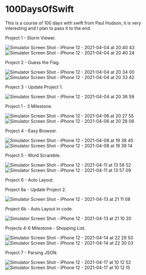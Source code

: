 # 100DaysOfSwift

This is a course of 100 days with swift from Paul Hudson, it is very interesting and I plan to pass it to the end.

Project 1 - Storm Viewer.

![Simulator Screen Shot - iPhone 12 - 2021-04-04 at 20 40 43](https://user-images.githubusercontent.com/76879483/113517018-2abb3400-9586-11eb-9206-a589e7aa3d13.png) ![Simulator Screen Shot - iPhone 12 - 2021-04-04 at 20 40 24](https://user-images.githubusercontent.com/76879483/113517019-2bec6100-9586-11eb-8e4c-adb66d2a0887.png)


Project 2 - Guess the Flag.

![Simulator Screen Shot - iPhone 12 - 2021-04-04 at 20 34 00](https://user-images.githubusercontent.com/76879483/113516839-2e9a8680-9585-11eb-8845-18099fe846c5.png) ![Simulator Screen Shot - iPhone 12 - 2021-04-04 at 20 33 42](https://user-images.githubusercontent.com/76879483/113516841-2f331d00-9585-11eb-8e1a-fab270651bad.png)


Project 3 - Update Project 1.

![Simulator Screen Shot - iPhone 12 - 2021-04-04 at 20 36 59](https://user-images.githubusercontent.com/76879483/113516905-9355e100-9585-11eb-88a2-f518a618e02f.png)


Project 1 - 3 Milestone.

![Simulator Screen Shot - iPhone 12 - 2021-04-06 at 20 27 55](https://user-images.githubusercontent.com/76879483/113755865-76521700-9719-11eb-8d2d-3358e9436b45.png) ![Simulator Screen Shot - iPhone 12 - 2021-04-06 at 20 28 06](https://user-images.githubusercontent.com/76879483/113755910-810cac00-9719-11eb-9907-c713d92ad1ae.png)


Project 4 - Easy Browser.

![Simulator Screen Shot - iPhone 12 - 2021-04-08 at 19 38 45](https://user-images.githubusercontent.com/76879483/114064840-b09af000-98a2-11eb-9ac6-159c7f0515aa.png) ![Simulator Screen Shot - iPhone 12 - 2021-04-08 at 19 39 14](https://user-images.githubusercontent.com/76879483/114064865-b55fa400-98a2-11eb-87eb-e08a53547fdc.png)


Project 5 - Word Scramble.

![Simulator Screen Shot - iPhone 12 - 2021-04-11 at 13 56 52](https://user-images.githubusercontent.com/76879483/114302079-1c15d500-9ad0-11eb-9727-b82ac6ed93ee.png) ![Simulator Screen Shot - iPhone 12 - 2021-04-11 at 13 57 09](https://user-images.githubusercontent.com/76879483/114302080-1cae6b80-9ad0-11eb-89ce-338ffb23da45.png)


Project 6 - Auto Layout.

Project 6a - Update Project 2.

![Simulator Screen Shot - iPhone 12 - 2021-04-13 at 21 11 08](https://user-images.githubusercontent.com/76879483/114603165-15d65300-9ca0-11eb-9b66-dc862e8b2477.png)

Project 6b - Auto Layout in code.

![Simulator Screen Shot - iPhone 12 - 2021-04-13 at 21 10 20](https://user-images.githubusercontent.com/76879483/114603420-5df57580-9ca0-11eb-880a-da464c8fbc7a.png)


Projects 4-6 Milestone - Shopping List.

![Simulator Screen Shot - iPhone 12 - 2021-04-14 at 22 29 50](https://user-images.githubusercontent.com/76879483/114769368-c876e600-9d72-11eb-8972-01c18d6f4d53.png) ![Simulator Screen Shot - iPhone 12 - 2021-04-14 at 22 30 03](https://user-images.githubusercontent.com/76879483/114769371-c9a81300-9d72-11eb-9458-c4a5f4dcc9e5.png)


Project 7 - Parsing JSON.

![Simulator Screen Shot - iPhone 12 - 2021-04-17 at 10 12 52](https://user-images.githubusercontent.com/76879483/115105129-95e10f00-9f65-11eb-93ee-f7a21de1a296.png) ![Simulator Screen Shot - iPhone 12 - 2021-04-17 at 10 12 15](https://user-images.githubusercontent.com/76879483/115105132-97aad280-9f65-11eb-9d9c-73c376db72ca.png)










